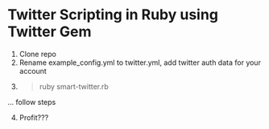 Twitter Scripting in Ruby using Twitter Gem
=============

1. Clone repo
2. Rename example_config.yml to twitter.yml, add twitter auth data for your account
3. > ruby smart-twitter.rb

... follow steps

4. Profit???